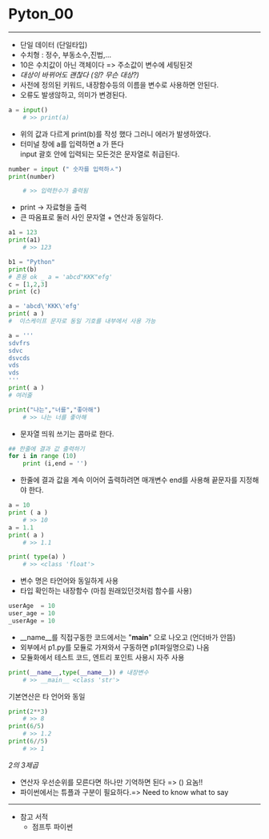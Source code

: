 
# Pyton_00   
<hr>

 + 단일 데이터 (단일타입)   
 + 수치형 : 정수, 부동소수,진법,...   
 + 10은 수치값이 아닌 객체이다 => 주소값이 변수에 세팅된것   
 + *대상이 바뀌어도 괜찮다 (잉? 무슨 대상?)*   
 + 사전에 정의된 키워드, 내장함수등의 이름을 변수로 사용하면 안된다.   
 + 오류도 발생않하고, 의미가 변경된다.   

```python
a = input()
    # >> print(a)
```
- 위의 값과 다르게  print(b)를 작성 했다  그러니 에러가 발생하였다.   
- 터미널 창에 a를 입력하면 a 가 뜬다  
input 괄호 안에 입력되는 모든것은 문자열로 취급된다.   

```python
number = input (" 숫자를 입력하ㅅ")
print(number)

    # >> 입력한수가 출력됨 
```
+ print -> 자료형을 출력 
+ 큰 따옴표로 둘러 사인 문자열 + 연산과 동일하다.   
  
```python
a1 = 123
print(a1)
    # >> 123   

b1 = "Python"
print(b)
# 혼용 ok _ a = 'abcd"KKK"efg'
c = [1,2,3]
print (c)

a = 'abcd\'KKK\'efg'
print( a )
#  이스케이프 문자로 동일 기호를 내부에서 사용 가능

a = '''
sdvfrs
sdvc
dsvcds
vds
vds
'''
print( a )
# 여러줄

print("나는","너를","좋아해")
    # >> 나는 너를 좋아해 

```
 + 문자열 띄워 쓰기는 콤마로 한다.
  
```python
## 한줄에 결과 값 출력하기 
for i in range (10)
    print (i,end = '')
 ```
 + 한줄에 결과 값을 계속 이어어 출력하려면 매개변수 end를 사용해 끝문자를 지정해야 한다. 

```python
a = 10 
print ( a )
    # >> 10
a = 1.1
print( a )
    # >> 1.1

print( type(a) ) 
    # >> <class 'float'>
 ```   
+ 변수 명은 타언어와 동일하게 사용
+ 타입 확인하는 내장함수 (마침 원래있던것처럼 함수를 사용)

```python
userAge  = 10 
user_age = 10
_userAge = 10
```
+ __name__를 직접구동한 코드에서는 "__main__" 으로 나오고  (언더바가 안뜸)
+ 외부에서 p1.py를 모듈로 가져와서 구동하면 p1(파일명으로) 나옴 
+ 모듈화에서 테스트 코드, 엔트리 포인트 사용시 자주 사용

```python
print(__name__,type(__name__)) # 내장변수
    # >> __main__ <class 'str'>
```
기본연산은 타 언어와 동일 
```python
print(2**3) 
    # >> 8 
print(6/5)
    # >> 1.2
print(6//5)
    # >> 1 
```
*2의 3제곱*
+ 연산자 우선순위를 모른다면 
              하나만 기억하면 된다 => () 요놈!!     
+ 파이썬에서는 튜플과 구분이 필요하다.=> Need to know what to say







<hr>







* 참고 서적
   - 점프투 파이썬 


